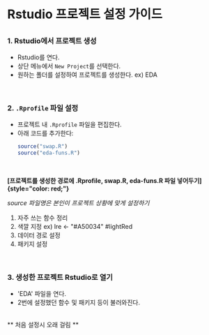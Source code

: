 # Rstudio 프로젝트 설정 가이드

## 

### 1. Rstudio에서 프로젝트 생성
- Rstudio를 연다.
- 상단 메뉴에서 `New Project`를 선택한다.
- 원하는 폴더를 설정하여 프로젝트를 생성한다. ex) EDA

<br>

### 2. `.Rprofile` 파일 설정
- 프로젝트 내 `.Rprofile` 파일을 편집한다.
- 아래 코드를 추가한다:
  ```R
  source("swap.R")
  source("eda-funs.R")

<br>

**[프로젝트를 생성한 경로에 .Rprofile, swap.R, eda-funs.R 파일 넣어두기]{style="color: red;"}**

*source 파일명은 본인이 프로젝트 상황에 맞게 설정하기*

1. 자주 쓰는 함수 정리
2. 색깔 지정 ex) lre <- "#A50034" #lightRed
3. 데이터 경로 설정
4. 패키지 설정
   
<br>

### 3. 생성한 프로젝트 Rstudio로 열기
- 'EDA' 파일을 연다.
- 2번에 설정했던 함수 및 패키지 등이 불러와진다.
<br>  
** 처음 설정시 오래 걸림 **
